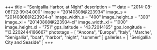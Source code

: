 +++
title = "Senigallia Harbor, at Night"
description = ""
date = "2014-08-08T22:39:34.000"
image = "20140808@223934"
image_s = "20140808@223934-s"
image_width_s = "400"
image_height_s = "300"
image_xl = "20140808@223934-xl"
image_width_xl = "1000"
image_height_xl = "751"
gps_latitude = "43.72014165"
gps_longitude = "13.2202444166667"
phototags = [ "Ancona", "Europe", "Italy", "Marche", "Senigallia", "boat", "harbor", "night", "summer" ]
galleries = [ "Senigallia City and Seaside" ]
+++

